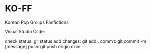 # KO-FF
Korean Pop Groups Fanfictions

Visual Studio Code:

check status: git status
add changes: git add .
commit: git commit -m [message]
push: git push origin main